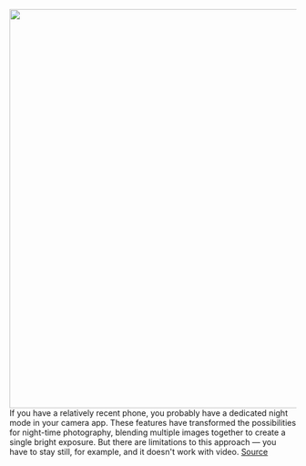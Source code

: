 <img src='https://cdn.vox-cdn.com/thumbor/4fjYkjGgZfoNyE5rblFJ6SItyNg=/0x0:2040x1360/1200x800/filters:focal(857x517:1183x843)/cdn.vox-cdn.com/uploads/chorus_image/image/70743478/IMG_2461.0.jpg' width='700px' /><br/>
If you have a relatively recent phone, you probably have a dedicated night mode in your camera app. These features have transformed the possibilities for night-time photography, blending multiple images together to create a single bright exposure. But there are limitations to this approach — you have to stay still, for example, and it doesn't work with video.
<a href='https://www.theverge.com/2022/4/13/23023276/duovox-mate-pro-night-vision-camera-hands-on-kickstarter'> Source <a/>